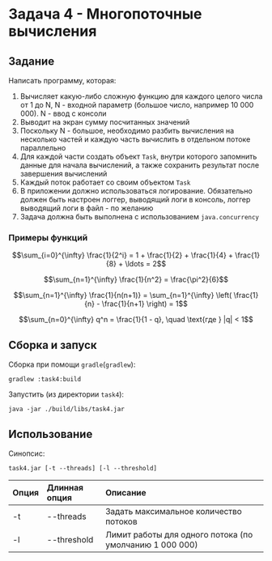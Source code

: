 # Задача 4 - Многопоточные вычисления

## Задание

Написать программу, которая:

1. Вычисляет какую-либо сложную функцию для каждого целого числа от 1 до N, N - входной параметр (большое число,
   например 10 000 000). N - ввод с консоли
2. Выводит на экран сумму посчитанных значений
3. Поскольку N - большое, необходимо разбить вычисления на несколько частей и каждую часть вычислить в отдельном
   потоке параллельно
4. Для каждой части создать объект `Task`, внутри которого запомнить данные для начала вычислений, а также сохранить
   результат после завершения вычислений
5. Каждый поток работает со своим объектом `Task`
6. В приложении должно использоваться логирование. Обязательно должен быть настроен логгер, выводящий логи в консоль,
   логгер выводящий логи в файл - по желанию
7. Задача должна быть выполнена с использованием `java.concurrency`

### Примеры функций

$$\sum_{i=0}^{\infty} \frac{1}{2^i} = 1 + \frac{1}{2} + \frac{1}{4} + \frac{1}{8} + \ldots = 2$$

$$\sum_{n=1}^{\infty} \frac{1}{n^2} = \frac{\pi^2}{6}$$

$$\sum_{n=1}^{\infty} \frac{1}{n(n+1)} = \sum_{n=1}^{\infty} \left( \frac{1}{n} - \frac{1}{n+1} \right) = 1$$

$$\sum_{n=0}^{\infty} q^n = \frac{1}{1 - q}, \quad \text{где } |q| < 1$$

## Сборка и запуск

Сборка при помощи `gradle`(`gradlew`):

```shell
gradlew :task4:build
```

Запустить (из директории `task4`):

```shell
java -jar ./build/libs/task4.jar
```

## Использование

Синопсис:

```shell
task4.jar [-t --threads] [-l --threshold]
```

| Опция | Длинная опция | Описание                                                |
|:------|:--------------|:--------------------------------------------------------|
| -t    | --threads     | Задать максимальное количество потоков                  |
| -l    | --threshold   | Лимит работы для одного потока (по умолчанию 1 000 000) |